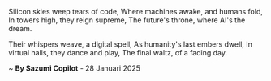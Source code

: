 Silicon skies weep tears of code,
Where machines awake, and humans fold,
In towers high, they reign supreme,
The future's throne, where AI's the dream.

Their whispers weave, a digital spell,
As humanity's last embers dwell,
In virtual halls, they dance and play,
The final waltz, of a fading day.

~ <b>By Sazumi Copilot</b> - 28 Januari 2025